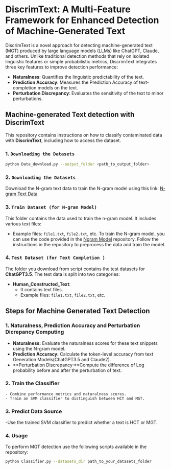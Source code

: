 # DiscrimText: A Multi-Feature Framework for Enhanced Detection of Machine-Generated Text

DiscrimText is a novel approach for detecting machine-generated text (MGT) produced by large language models (LLMs) like ChatGPT, Claude, and others. Unlike traditional detection methods that rely on isolated linguistic features or simple probabilistic metrics, DiscrimText integrates three key features to improve detection performance:

- **Naturalness**: Quantifies the linguistic predictability of the text.
- **Prediction Accuracy**: Measures the Prediction Accuracy of text-completion models on the text.
- **Perturbation Discrepancy**: Evaluates the sensitivity of the text to minor perturbations.

## Machine-generated Text detection with DiscrimText

This repository contains instructions on how to classify contaminated data with **DiscrimText**, including how to access the dataset.
 
### 1. `Downloading the Datasets`

```bash
python Data_download.py --output_folder <path_to_output_folder>
```
### 2. `Downloading the Datasets`
Download the N-gram text data to train the N-gram model using this link: [N-gram Text Data](https://drive.google.com/file/d/1huji6_lry_cjpNXC1nnYlO8tHQOHh5u5/view?usp=sharing)


### 3. `Train Dataset (for N-gram Model)`
This folder contains the data used to train the n-gram model. It includes various text files:

- Example files: `file1.txt`, `file2.txt`, etc.
To train the N-gram model, you can use the code provided in the [Ngram Model](https://github.com/naturalnessbasedappraoch/Natural-DaCode/tree/main/Source_code/n-gram_cachelm) repository. Follow the instructions in the repository to preprocess the data and train the model.

### 4. `Test Dataset (for Text Completion )`

The folder you download from script contains the test datasets for **ChatGPT3.5**. The test data is split into two categories:

- **Human_Constructed_Text**:
    - It contains text files.
    - Example files: `file1.txt`, `file2.txt`, etc.
  


## Steps for Machine Generated Text Detection

### 1. **Naturalness, Prediction Accuracy and Perturbation Dicrepancy Computing**
   - **Naturalness:** Evaluate the naturalness scores for these text snippets using the N-gram model.
   - **Prediction Accuracy:** Calculate the token-level accuracy from text Generation Models(ChatGPT3.5 and Claude2).
   - **Perturbation Discrepancy:**Compute the difference of Log probability before and after the perturbation of text.

### 2. **Train the Classifier**
    - Combine performance metrics and naturalness scores.
    - Train an SVM classifier to distinguish between HCT and MGT.

### 3. **Predict Data Source**
-Use the trained SVM classifier to predict whether a text is HCT or MGT.

### 4. **Usage**
To perform MGT detection use the following scripts available in the repository:

   ```bash
   python Classifier.py --datasets_dir path_to_your_datasets_folder
```
